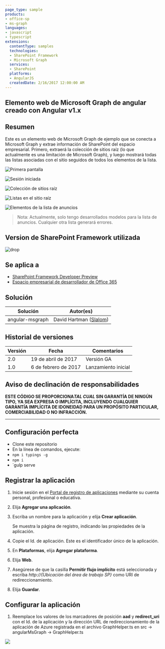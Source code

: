 ```yaml
---
page_type: sample
products:
- office-sp
- ms-graph
languages:
- javascript
- typescript
extensions:
  contentType: samples
  technologies:
  - SharePoint Framework
  - Microsoft Graph
  services:
  - SharePoint
  platforms:
  - AngularJS
  createdDate: 2/16/2017 12:00:00 AM
---
```

## Elemento web de Microsoft Graph de angular creado con Angular v1.x

## Resumen
Este es un elemento web de Microsoft Graph de ejemplo que se conecta a Microsoft Graph y extrae información de SharePoint del espacio empresarial.
Primero, extraerá la colección de sitios raíz (lo que actualmente es una limitación de Microsoft Graph),
y luego mostrará todas las listas asociadas con el sitio seguidos de todos los elementos de la lista.

![Primera pantalla](./assets/Connect.png)

![Sesión iniciada](./assets/Connected.png)

![Colección de sitios raíz](./assets/Root.png)

![Listas en el sitio raíz](./assets/Lists.png)

![Elementos de la lista de anuncios](./assets/Items.png)


> Nota: Actualmente, solo tengo desarrollados modelos para la lista de anuncios. Cualquier otra lista generará errores.

## Version de SharePoint Framework utilizada 
![drop](https://img.shields.io/badge/drop-ga-green.svg)

## Se aplica a

* [SharePoint Framework Developer Preview](https://docs.microsoft.com/sharepoint/dev/spfx/sharepoint-framework-overview)
* [Espacio empresarial de desarrollador de Office 365](https://docs.microsoft.com/sharepoint/dev/spfx/set-up-your-developer-tenant)

## Solución

Solución | Autor(es)
--------|---------
angular-msgraph|David Hartman ([Slalom](https://slalom.com))

## Historial de versiones

Versión | Fecha |Comentarios
-------|----|--------
2.0|19 de abril de 2017 | Versión GA
1.0| 6 de febrero de 2017| Lanzamiento inicial

## Aviso de declinación de responsabilidades
**ESTE CÓDIGO SE PROPORCIONA*TAL CUAL* SIN GARANTÍA DE NINGÚN TIPO, YA SEA EXPRESA O IMPLÍCITA, INCLUYENDO CUALQUIER GARANTÍA IMPLÍCITA DE IDONEIDAD PARA UN PROPÓSITO PARTICULAR, COMERCIABILIDAD O NO INFRACCIÓN.**

---

## Configuración perfecta
- Clone este repositorio
- En la línea de comandos, ejecute:
 - `npm i typings -g`
 - `npm i`
 - `gulp serve

## Registrar la aplicación

1. Inicie sesión en el [Portal de registro de aplicaciones](https://apps.dev.microsoft.com/) mediante su cuenta personal, profesional o educativa.

2. Elija **Agregar una aplicación**.

3. Escriba un nombre para la aplicación y elija **Crear aplicación**.

   Se muestra la página de registro, indicando las propiedades de la aplicación.

4. Copie el Id. de aplicación. Este es el identificador único de la aplicación.

5. En **Plataformas**, elija **Agregar plataforma**.

6. Elija **Web**.

7. Asegúrese de que la casilla **Permitir flujo implícito** está seleccionada y escriba *http://{Ubicación del área de trabajo SP}* como URI de redireccionamiento.

8. Elija **Guardar**.

## Configurar la aplicación
1. Reemplace los valores de los marcadores de posición **aad** y **redirect_uri** con el Id.
de la aplicación y la dirección URL de redireccionamiento de la aplicación de Azure registrada en el archivo GraphHelper.ts en src -> angularMsGraph -> GraphHelper.ts

<img src="https://telemetry.sharepointpnp.com/sp-dev-fx-webparts/samples/angular-msgraph" /> 